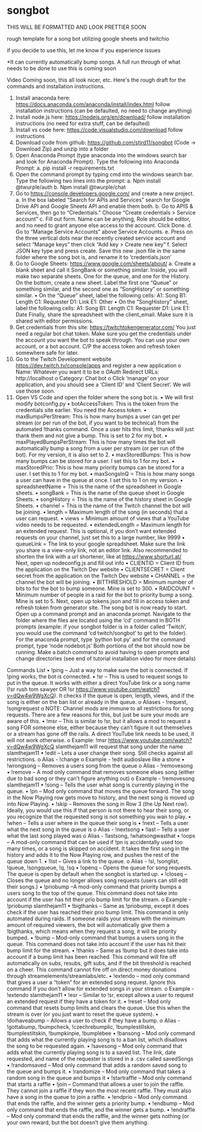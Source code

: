 # songbot
THIS WILL BE FORMATTED AND LOOK PRETTIER SOON

rough template for a song bot utilizing google sheets and twitchio

if you decide to use this, let me know if you experience issues

*It can currently automatically bump songs. A full run through of what needs to be done to use this is coming soon


Video Coming soon, this all look nicer, etc. Here's the rough draft for the commands and installation instructions.

1.	Install anaconda here: https://docs.anaconda.com/anaconda/install/index.html  follow installation instructions (can be defaulted, no need to change anything)
2.	Install node.js here: https://nodejs.org/en/download/ follow installation instructions (no need for extra stuff, can be defaulted)
3.	Install vs code here: https://code.visualstudio.com/download follow instructions
4.	Download code from github: https://github.com/stjrd11/songbot  (Code -> Download Zip) and unzip into a folder
5.	Open Anaconda Prompt (type anaconda into the windows search bar and look for Anaconda Prompt). Type the following into Anaconda Prompt:
		a. pip install -r requirements.txt
6.	Open the command prompt by typing cmd into the windows search bar. Type the following two lines into the prompt:
		a. Npm install @twurple/auth
		b. Npm install @twurple/chat
7.	Go to https://console.developers.google.com/ and create a new project.
		a. In the box labeled “Search for APIs and Services” search for Google Drive API and Google Sheets API and enable them both.
		b. Go to APIS & Services, then go to “Credentials.” Choose “Create credentials > Service account”
		c. Fill out form. Name can be anything, Role should be editor, and no need to grant anyone else access to the account. Click Done.
		d. Go to “Manage Service Accounts” above Service Accounts.
		e. Press on the three vertical dots near the recently created service account and select “Manage keys” then click “Add key > Create new key”
		f. Select JSON key type and press create. Save this new .json file in the same folder where the song bot is, and rename it to ‘credentials.json’
8.	Go to Google Sheets: https://www.google.com/sheets/about/ 
		a. Create a blank sheet and call it SongBank or something similar. Inside, you will make two separate sheets. One for the queue, and one for the History. On the bottom, create a new sheet. Label the first one “Queue” or something similar, and the second one as “SongHistory” or something similar.
•	On the “Queue” sheet, label the following cells:
			A1: Song
			B1: Length
			C1: Requester
			D1: Link
			E1: Other
•	On the “SongHistory” sheet, label the following cells:
			A1: Song
			B1: Length
			C1: Requester
D1: Link
E1: Date
Finally, share the spreadsheet with the client_email. Make sure it is shared with editor             permissions.
9.	Get credentials from this site: https://twitchtokengenerator.com/ You just need a regular bot chat token. Make sure you get the credentials under the account you want the bot to speak through. You can use your own account, or a bot account. C/P the access token and refresh token somewhere safe for later.
10.	Go to the Twitch Development website https://dev.twitch.tv/console/apps and register a new application
o	Name: Whatever you want it to be
o	OAuth Redirect URLs: http://localhost 
o	Category: Chat bot
o	Click ‘manage’ on your application, and you should see a ‘Client ID’ and ‘Client Secret’. We will use those soon.
11.	Open VS Code and open the folder where the song bot is.
•	We will first modify botconfig.py
•	botAccessToken: This is the token from the credentials site earlier. You need the Access token.
•	maxBumpsPerStream: This is how many bumps a user can get per stream (or per run of the bot, if you want to be technical) from the automated !thanks command. Once a user hits this limit, !thanks will just thank them and not give a bump. This is set to 2 for my bot.
•	maxPlayedBumpsPerStream: This is how many times the bot will automatically bump a song from a user per stream (or per run of the bot). For my version, it is also set to 2.
•	maxStoredBumps: This is how many bumps can be stored for a user. I set this to 1 for my bot.
•	maxStoredPrio: This is how many priority bumps can be stored for a user. I set this to 1 for my bot.
•	maxSongsInQ = This is how many songs a user can have in the queue at once. I set this to 1 on my version.
•	spreadsheetName = This is the name of the spreadsheet in Google sheets.
•	songBank = This is the name of the queue sheet in Google Sheets.
•	songHistory = This is the name of the history sheet in Google Sheets.
•	channel = This is the name of the Twitch channel the bot will be joining.
•	length = Maximum length of the song (in seconds) that a user can request.
•	views = Minimum amount of views that a YouTube video needs to be requested.
•	extendedLength = Maximum length for an extended request. This is optional, if you don’t want extended requests on your channel, just set this to a large number, like 9999
•	queueLink = The link to your google spreadsheet. Make sure the link you share is a view-only link, not an editor link. Also recommended to shorten the link with a url shortener, like at https://www.shorturl.at/ 
Next, open up nodeconfig.js and fill out info
•	CLIENTID = Client ID from the application on the Twitch Dev website
•	CLIENTSECRET = Client secret from the application on the Twitch Dev website
•	CHANNEL = the channel the bot will be joining.
•	BITTHRESHOLD = Minimum number of bits to for the bot to bump someone. Mine is set to 300.
•	RAIDCOUNT = Minimum number of people in a raid for the bot to priority bump a song. Mine is set to 5.
Next, open up tokens.json and fill in access token and refresh token from generator site.
The song bot is now ready to start. Open up a command prompt and an anaconda prompt. Navigate to the folder where the files are located using the ‘cd’ command in BOTH prompts (example: if your songbot folder is in a folder called ‘Twitch’, you would use the command ‘cd twitch/songbot’ to get to the folder). For the anaconda prompt, type ‘python bot.py’ and for the command prompt, type ‘node nodebot.js’
Both portions of the bot should now be running. Make a batch command to avoid having to open prompts and change directories (see end of tutorial installation video for more details)





Commands List
•	!ping – Just a way to make sure the bot is connected. If !ping works, the bot is connected.
•	!sr – This is used to request songs to put in the queue. It works with either a direct YouTube link or a song name (!sr rush tom sawyer OR !sr https://www.youtube.com/watch?v=dQw4w9WgXcQ). It checks if the queue is open, length, views, and if the song is either on the ban list or already in the queue.
o	Aliases - !request, !songrequest
o	NOTE: Channel mods are immune to all restrictions for song requests. There are a few reasons for this, but just be sure your mods are aware of this.
•	!msr – This is similar to !sr, but it allows a mod to request a song FOR someone else, either because they can’t figure it out themselves or a stream has gone off the rails. A direct YouTube link needs to be used, it will not work otherwise. 
o	Example: !msr https://www.youtube.com/watch?v=dQw4w9WgXcQ slamthejam11
will request that song under the name slamthejam11
•	!edit – Lets a user change their song. Still checks against all restrictions.
o	Alias - !change
o	Example - !edit audioslave like a stone
•	!wrongsong – Removes a users song from the queue
o	Alias - !removesong
•	!remove – A mod only command that removes someone elses song (either due to bad song or they can’t figure anything out)
o	Example - !removesong slamthejam11
•	!song – Tells the user what song is currently playing in the queue.
•	!pn – Mod only command that moves the queue forward. The song in the Now Playing row gets move to history, and the next song is moved up into Now Playing. 
•	!skip – Removes the song in Row 3 (the Up Next row). Ideally, you would use this if that person is not there to hear their song, or you recognize that the requested song is not something you wan to play.
•	!when – Tells a user where in the queue their song is
•	!next – Tells a user what the next song in the queue is
o	Alias - !nextsong
•	!last – Tells a user what the last song played was
o	Alias - !lastsong, !whatsongwasthat
•	!oops – A mod-only command that can be used if !pn is accidentally used too many times, or a song is skipped on accident. It takes the first song in the history and adds it to the Now Playing row, and pushes the rest of the queue down 1.
•	!list – Gives a link to the queue.
o	Alias - !sl, !songlist, !queue, !songqueue, !q, !sq
•	!openq – Opens the queue for song requests. The queue is open by default when the songbot is started up.
•	!closeq – Closes the queue and no longer allows song requests (users can still edit their songs.)
•	!priobump –A mod-only command that priority bumps a users song to the top of the queue. This command does not take into account if the user has hit their prio bump limit for the stream.
o	Example - !priobump slamthejam11
•	!bigthanks – Same as !priobump, except it does check if the user has reached their prio bump limit. This command is only automated during raids. If someone raids your stream with the minimum amount of required viewers, the bot will automatically give them a !bigthanks, which means when they request a song, it will be priority bumped.
•	!bump – Mod-only command that bumps a users song in the queue. This command does not take into account if the user has hit their bump limit for the stream.
•	!thanks – Same as !bump but it does take into account if a bump limit has been reached. This command will fire off automatically on subs, resubs, gift subs, and if the bit threshold is reached on a cheer. This command cannot fire off on direct money donations through streamelements/streamlabs/etc.
•	!extendo – mod only command that gives a user a “token” for an extended song request. Ignore this command if you don’t allow for extended songs in your stream.
o	Example - !extendo slamthejam11
•	!esr – Similar to !sr, except allows a user to request an extended request if they have a token for it.
•	!reset – Mod only command that resets bump limits and clears the queue. Use this when the stream is over (or you just want to reset the queue system).
•	!doihaveabump – Allows a user to check if they have a bump.
o	Alias - !gottabump, !bumpcheck, !czechrebumplic, !bumplestillskin, !bumplestiltskin, !bumpkinpie, !bumplebee
•	!bansong – Mod only command that adds what the currently playing song is to a ban list, which disallows the song to be requested again.
•	!savesong – Mod only command that adds what the currently playing song is to a saved list. The link, date requested, and name of the requester is stored in a .csv called savedSongs
•	!randomsaved – Mod only command that adds a random saved song to the queue and bumps it.
•	!randomize – Mod only command that takes a random song in the queue and bumps it
•	!startraffle – Mod only command that starts a raffle
•	!join – Command that allows a user to join the raffle. They cannot join a raffle if they won the most recent raffle. They must also have a song in the queue to join a raffle.
•	!endprio – Mod only command that ends the raffle, and the winner gets a priority bump.
•	!endbump – Mod only command that ends the raffle, and the winner gets a bump.
•	!endraffle – Mod only command that ends the raffle, and the winner gets nothing (or your own reward, but the bot doesn’t give them anything.
